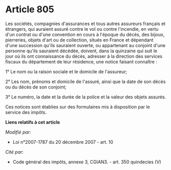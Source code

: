 # Article 805

Les sociétés, compagnies d'assurances et tous autres assureurs français et étrangers, qui auraient assuré contre le vol ou
contre l'incendie, en vertu d'un contrat ou d'une convention en cours à l'époque du décès, des bijoux, pierreries, objets
d'art ou de collection, situés en France et dépendant d'une succession qu'ils sauraient ouverte, ou appartenant au conjoint
d'une personne qu'ils sauraient décédée, doivent, dans la quinzaine qui suit le jour où ils ont connaissance du décès,
adresser à la direction des services fiscaux du département de leur résidence, une notice faisant connaître :

1° Le nom ou la raison sociale et le domicile de l'assureur;

2° Les nom, prénoms et domicile de l'assuré, ainsi que la date de son décès ou du décès de son conjoint;

3° Le numéro, la date et la durée de la police et la valeur des objets assurés.

Ces notices sont établies sur des formulaires mis à disposition par le service des impôts.

**Liens relatifs à cet article**

_Modifié par_:

  - Loi n°2007-1787 du 20 décembre 2007 - art. 10

_Cité par_:

  - Code général des impôts, annexe 3, CGIAN3. - art. 350 quindecies (V)
